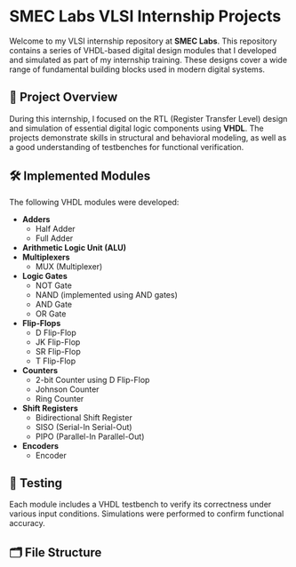 # SMEC Labs VLSI Internship Projects

Welcome to my VLSI internship repository at **SMEC Labs**. This repository contains a series of VHDL-based digital design modules that I developed and simulated as part of my internship training. These designs cover a wide range of fundamental building blocks used in modern digital systems.

## 📁 Project Overview

During this internship, I focused on the RTL (Register Transfer Level) design and simulation of essential digital logic components using **VHDL**. The projects demonstrate skills in structural and behavioral modeling, as well as a good understanding of testbenches for functional verification.

## 🛠️ Implemented Modules

The following VHDL modules were developed:

- **Adders**
  - Half Adder
  - Full Adder
- **Arithmetic Logic Unit (ALU)**
- **Multiplexers**
  - MUX (Multiplexer)
- **Logic Gates**
  - NOT Gate
  - NAND (implemented using AND gates)
  - AND Gate
  - OR Gate
- **Flip-Flops**
  - D Flip-Flop
  - JK Flip-Flop
  - SR Flip-Flop
  - T Flip-Flop
- **Counters**
  - 2-bit Counter using D Flip-Flop
  - Johnson Counter
  - Ring Counter
- **Shift Registers**
  - Bidirectional Shift Register
  - SISO (Serial-In Serial-Out)
  - PIPO (Parallel-In Parallel-Out)
- **Encoders**
  - Encoder

## 🧪 Testing

Each module includes a VHDL testbench to verify its correctness under various input conditions. Simulations were performed to confirm functional accuracy.

## 🗂️ File Structure

